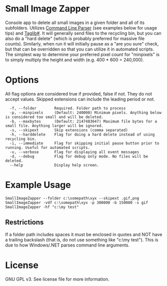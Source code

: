 # Small Image Zapper
Console app to delete all small images in a given folder and all of its subfolders. Utilizes [Command Line Parser](https://github.com/gsscoder/commandline) (see examples below for usage tips) and [Taglib#](https://github.com/mono/taglib-sharp/tree/master/src). It will generally send files to the recycling bin, but you can also do a "hard delete" (which is probably preferred for massive file counts). Similarly, when run it will initially pause as a "are you sure" check, but that can be overridden so that you can utilize it in automated scripts. The simplest way to determine your preferred pixel count for "minpixels" is to simply multiply the height and width (e.g. 400 * 600 = 240,000).
# Options
All flag options are considered true if provided, false if not. They do not accept values. Skipped extensions can include the leading period or not.
```
  -f, --folder        Required. Folder path to process
  -p, --minpixels     (Default: 240000) Minimum pixels. Anything below is considered too small and will be deleted.
  -b, --maxbytes      (Default: 2147483647) Maximum file bytes for a small file. Anything larger will be ignored.
  -s, --skipext       Skip extensions (comma separated)
  -h, --harddelete    Flag for doing a hard delete instead of using recycling bin.
  -i, --immediate     Flag for skipping initial pause button prior to running. Useful for automated scripts.
  -v, --verbose       Flag for displaying all event messages
  -d, --debug         Flag for debug only mode. No files will be deleted.
  --help              Display help screen.
```
# Example Usage
```
SmallImageZapper --folder c:\somepath\xyx --skipext .gif,png
SmallImageZapper -vdf c:\somepath\xyx -p 300000 -b 150000 -s gif
SmallImageZapper -hf "c:\my test"
```
## Restrictions
If a folder path includes spaces it must be enclosed in quotes and NOT have a trailing backslash (that is, do not use something like "c:\my test\"). This is due to how Windows/.NET parses command line arguments.

# License
GNU GPL v3. See license file for more information.